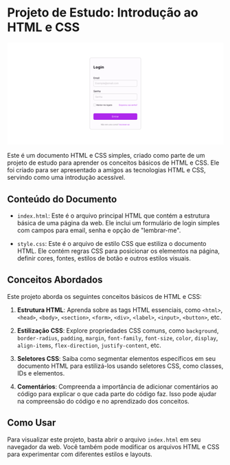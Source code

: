 # Projeto de Estudo: Introdução ao HTML e CSS

![Vizualização do Projeto](docs/img.png)

Este é um documento HTML e CSS simples, criado como parte de um projeto de estudo para aprender os conceitos básicos de HTML e CSS. Ele foi criado para ser apresentado a amigos as tecnologias HTML e CSS, servindo como uma introdução acessível.

## Conteúdo do Documento

- `index.html`: Este é o arquivo principal HTML que contém a estrutura básica de uma página da web. Ele inclui um formulário de login simples com campos para email, senha e opção de "lembrar-me".

- `style.css`: Este é o arquivo de estilo CSS que estiliza o documento HTML. Ele contém regras CSS para posicionar os elementos na página, definir cores, fontes, estilos de botão e outros estilos visuais.

## Conceitos Abordados

Este projeto aborda os seguintes conceitos básicos de HTML e CSS:

1. **Estrutura HTML**: Aprenda sobre as tags HTML essenciais, como `<html>`, `<head>`, `<body>`, `<section>`, `<form>`, `<div>`, `<label>`, `<input>`, `<button>`, etc.

2. **Estilização CSS**: Explore propriedades CSS comuns, como `background`, `border-radius`, `padding`, `margin`, `font-family`, `font-size`, `color`, `display`, `align-items`, `flex-direction`, `justify-content`, etc.

3. **Seletores CSS**: Saiba como segmentar elementos específicos em seu documento HTML para estilizá-los usando seletores CSS, como classes, IDs e elementos.

4. **Comentários**: Compreenda a importância de adicionar comentários ao código para explicar o que cada parte do código faz. Isso pode ajudar na compreensão do código e no aprendizado dos conceitos.

## Como Usar

Para visualizar este projeto, basta abrir o arquivo `index.html` em seu navegador da web. Você também pode modificar os arquivos HTML e CSS para experimentar com diferentes estilos e layouts.
